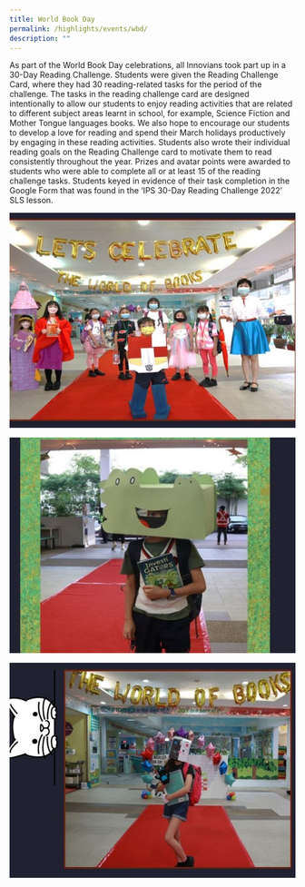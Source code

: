 ```yaml
---
title: World Book Day
permalink: /highlights/events/wbd/
description: ""
---
```

As part of the World Book Day celebrations, all Innovians took part up in a 30-Day Reading Challenge. Students were given the Reading Challenge Card, where they had 30 reading-related tasks for the period of the challenge. The tasks in the reading challenge card are designed intentionally to allow our students to enjoy reading activities that are related to different subject areas learnt in school, for example, Science Fiction and Mother Tongue languages books. We also hope to encourage our students to develop a love for reading and spend their March holidays productively by engaging in these reading activities.
Students also wrote their individual reading goals on the Reading Challenge card to motivate them to read consistently throughout the year.
Prizes and avatar points were awarded to students who were able to complete all or at least 15 of the reading challenge tasks. Students keyed in evidence of their task completion in the Google Form that was found in the ‘IPS 30-Day Reading Challenge 2022’ SLS lesson.


![](/images/worldbookday%202.jpg)

![](/images/worldbookday%201.jpg)

![](/images/worldbookday%203.jpg)
